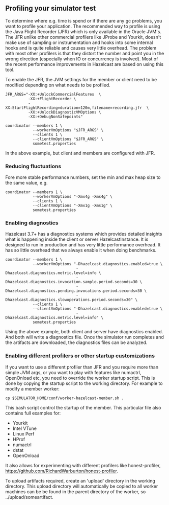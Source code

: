
## Profiling your simulator test

To determine where e.g. time is spend or if there are any gc problems, you want to profile your application. The recommended way to profile is using the Java Flight Recorder (JFR) which is only available in the Oracle JVM's. The JFR unlike other commercial profilers like JProbe and Yourkit, doesn't make use of sampling or instrumentation and hooks into some internal hooks and is quite reliable and causes very little overhead. The problem with most other profilers is that they distort the number and point you in the wrong direction (especially when IO or concurrency is involved). Most of the recent performance improvements in Hazelcast are based on using this tool.

To enable the JFR, the JVM settings for the member or client need to be modified depending on what needs to be profiled.

```
JFR_ARGS="-XX:+UnlockCommercialFeatures  \
          -XX:+FlightRecorder \
          -XX:StartFlightRecording=duration=120m,filename=recording.jfr  \
          -XX:+UnlockDiagnosticVMOptions \
          -XX:+DebugNonSafepoints"

coordinator --members 1 \
            --workerVmOptions "$JFR_ARGS" \
            --clients 1 \
            --clientVmOptions "$JFR_ARGS" \
            sometest.properties
```
In the above example, but client and members are configured with JFR. 

### Reducing fluctuations

Fore more stable performance numbers, set the min and max heap size to the same value, e.g.

```
coordinator --members 1 \
            --workerVmOptions "-Xmx4g -Xms4g" \
            --clients 1 \
            --clientVmOptions "-Xmx1g -Xms1g" \
            sometest.properties
```

### Enabling diagnostics

Hazelcast 3.7+ has a diagnostics systems which provides detailed insights what is happening inside the client or server HazelcastInstance. It is designed to run in production and has very little performance overhead. It has so little overhead that we always enable it when doing benchmarks.

```
coordinator --members 1 \
            --workerVmOptions "-Dhazelcast.diagnostics.enabled=true \
                               -Dhazelcast.diagnostics.metric.level=info \
                               -Dhazelcast.diagnostics.invocation.sample.period.seconds=30 \
                               -Dhazelcast.diagnostics.pending.invocations.period.seconds=30 \
                               -Dhazelcast.diagnostics.slowoperations.period.seconds=30" \
            --clients 1 \
            --clientVmOptions "-Dhazelcast.diagnostics.enabled=true \
                               -Dhazelcast.diagnostics.metric.level=info" \
            sometest.properties
```

Using the above example, both client and server have diagnostics enabled. And both will write a diagnostics file. Once the simulator run completes and the artifacts are downloaded, the diagnostics files can be analyzed.

### Enabling different profilers or other startup customizations

If you want to use a different profiler than JFR and you require more than simple JVM args, or you want to play with features like numactrl, OpenOnload etc, you need to override the worker startup script. This is done by copying the startup script to the working directory. For example to modify a member worker:

```
cp $SIMULATOR_HOME/conf/worker-hazelcast-member.sh .
```

This bash script control the startup of the member. This particular file also contains full examples for:
- Yourkit
- Intel VTune
- Linux Perf
- HProf
- numactrl
- dstat
- OpenOnload

It also allows for experimenting with different profilers like honest-profiler, https://github.com/RichardWarburton/honest-profiler.

To upload artifacts required, create an 'upload' directory in the working directory. This upload directory will automatically be copied to all worker machines can be be found in the parent directory of the worker, so ../upload/someartifact. 
            
